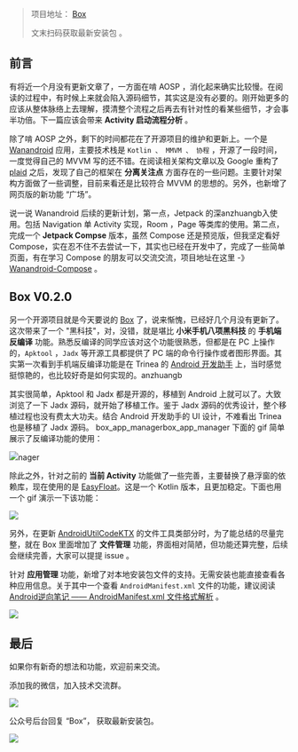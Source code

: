
>  项目地址： [Box](https://github.com/lulululbj/Box)
>
> 文末扫码获取最新安装包 。

## 前言

有将近一个月没有更新文章了，一方面在啃 AOSP ，消化起来确实比较慢。在阅读的过程中，有时候上来就会陷入源码细节，其实这是没有必要的。刚开始更多的应该从整体脉络上去理解，摸清整个流程之后再去有针对性的看某些细节，才会事半功倍。下一篇应该会带来 **Activity 启动流程分析** 。

<!-- more -->

除了啃 AOSP 之外，剩下的时间都花在了开源项目的维护和更新上。一个是 [Wanandroid](https://github.com/lulululbj/wanandroid) 应用，主要技术栈是 `Kotlin 、 MMVM 、 协程` ，开源了一段时间，一度觉得自己的 MVVM 写的还不错。在阅读相关架构文章以及 Google 重构了 [plaid](https://github.com/android/plaid) 之后，发现了自己的框架在 **分离关注点** 方面存在的一些问题。主要针对架构方面做了一些调整，目前来看还是比较符合 MVVM 的思想的。另外，也新增了网页版的新功能 “广场”。

说一说 Wanandroid 后续的更新计划，第一点，Jetpack 的深anzhuangb入使用。包括 Navigation 单 Activity 实现，Room ，Page 等类库的使用。第二点，完成一个 **Jetpack Compse** 版本，虽然 Compose 还是预览版，但我坚定看好 Compose，实在忍不住不去尝试一下，其实也已经在开发中了，完成了一些简单页面，有在学习 Compose 的朋友可以交流交流，项目地址在这里 -》 [Wanandroid-Compose](https://github.com/lulululbj/Wanandroid-Compose) 。

## Box V0.2.0

另一个开源项目就是今天要说的 [Box](https://github.com/lulululbj/Box) 了，说来惭愧，已经好几个月没有更新了。这次带来了一个 "黑科技"，对，没错，就是堪比 **小米手机八项黑科技** 的 **手机端反编译**  功能。熟悉反编译的同学应该对这个功能很熟悉，但都是在 PC 上操作的，`Apktool` ，`Jadx` 等开源工具都提供了 PC 端的命令行操作或者图形界面。其实第一次看到手机端反编译功能是在 Trinea 的 [Android 开发助手](https://www.trinea.cn/android/android-dev-tools-5-6-0/) 上，当时感觉挺惊艳的，也比较好奇是如何实现的。anzhuangb

其实很简单，Apktool 和 Jadx 都是开源的，移植到 Android 上就可以了。大致浏览了一下 Jadx 源码，就开始了移植工作。鉴于 Jadx 源码的优秀设计，整个移植过程也没有费太大功夫。结合  Android 开发助手的 UI 设计，不难看出 Trinea 也是移植了 Jadx 源码。
box_app_managerbox_app_manager
下面的 gif 简单展示了反编译功能的使用：

![](https://user-gold-cdn.xitu.io/2019/11/13/16e655dd5a97b797?w=480&h=800&f=gif&s=740477)nager

除此之外，针对之前的 **当前 Activity** 功能做了一些完善，主要替换了悬浮窗的依赖库，现在使用的是 [EasyFloat](https://github.com/princekin-f/EasyFloat)。这是一个 Kotlin 版本，且更加稳定。下面也用一个 gif  演示一下该功能：


![](https://user-gold-cdn.xitu.io/2019/11/13/16e655f39aacecce?w=480&h=800&f=gif&s=1963035)

另外，在更新 [AndroidUtilCodeKTX](https://github.com/lulululbj/AndroidUtilCodeKTX) 的文件工具类部分时，为了能总结的尽量完整，就在 Box 里面增加了 **文件管理** 功能，界面相对简陋，但功能还算完整，后续会继续完善，大家可以提提 issue 。

针对 **应用管理** 功能，新增了对本地安装包文件的支持。无需安装也能直接查看各种应用信息。关于其中一个查看 `AndroidManifest.xml` 文件的功能，建议阅读 [Android逆向笔记 —— AndroidManifest.xml 文件格式解析](https://juejin.im/post/5c2253f6f265da616d54377b) 。


![](https://user-gold-cdn.xitu.io/2019/11/13/16e655f756a47f3f?w=480&h=800&f=gif&s=1926197)

## 最后

如果你有新奇的想法和功能，欢迎前来交流。

添加我的微信，加入技术交流群。


![](https://user-gold-cdn.xitu.io/2019/11/17/16e79e67e6fb7c03?w=447&h=422&f=png&s=98388)

公众号后台回复 “Box”， 获取最新安装包。


![](https://user-gold-cdn.xitu.io/2019/11/13/16e656421741bfbc?w=2800&h=800&f=jpeg&s=178470)
